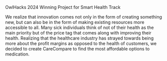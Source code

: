 OwlHacks 2024 Winning Project for Smart Health Track

We realize that innovation comes not only in the form of creating something new, but can also be in the form of making existing resources more accessible to all. Many sick individuals think of not of their health as the main priority but of the price tag that comes along with improving their health. Realizing that the healthcare industry has strayed towards being more about the profit margins as opposed to the health of customers, we decided to create CareCompare to find the most affordable options to medication.
